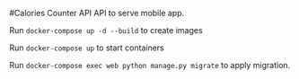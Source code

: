#Calories Counter API
API to serve mobile app. 

Run `docker-compose up -d --build` to create images

Run `docker-compose up` to start containers

Run `docker-compose exec web python manage.py migrate` to apply migration.
